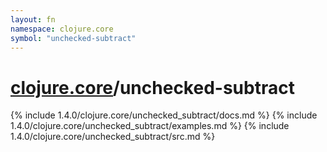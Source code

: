 ```yaml
---
layout: fn
namespace: clojure.core
symbol: "unchecked-subtract"
---
```


# [clojure.core](../)/unchecked-subtract

{% include 1.4.0/clojure.core/unchecked_subtract/docs.md %}
{% include 1.4.0/clojure.core/unchecked_subtract/examples.md %}
{% include 1.4.0/clojure.core/unchecked_subtract/src.md %}

